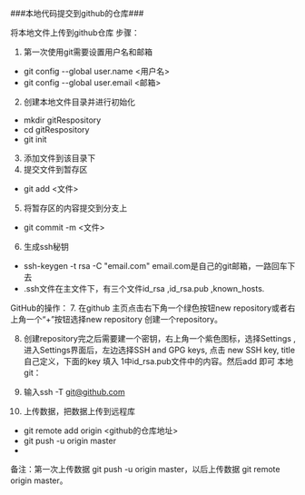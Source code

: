 ###本地代码提交到github的仓库###


将本地文件上传到github仓库
步骤：
1. 第一次使用git需要设置用户名和邮箱
* git config --global user.name <用户名>
* git config --global user.email <邮箱>
2. 创建本地文件目录并进行初始化
* mkdir gitRespository 
* cd gitRespository 
* git init
3. 添加文件到该目录下
4. 提交文件到暂存区
* git add <文件>
5. 将暂存区的内容提交到分支上
* git commit -m <文件>

6. 生成ssh秘钥
* ssh-keygen -t rsa -C "email.com" email.com是自己的git邮箱，一路回车下去
* .ssh文件在主文件下，有三个文件id_rsa ,id_rsa.pub ,known_hosts.

GitHub的操作：
7. 在github 主页点击右下角一个绿色按钮new repository或者右上角一个“+”按钮选择new repository 创建一个repository。

8. 创建repository完之后需要建一个密钥，右上角一个紫色图标，选择Settings , 进入Settings界面后，左边选择SSH and GPG keys, 点击 new SSH key, title自己定义，下面的key 填入 1中id_rsa.pub文件中的内容。然后add 即可
本地git：
9. 输入ssh -T git@github.com

10. 上传数据，把数据上传到远程库
  * git remote add origin <github的仓库地址>
  * git push -u origin master 
* 
备注：第一次上传数据 git push -u origin master，以后上传数据 git remote origin master。


